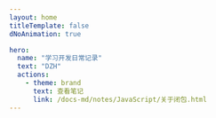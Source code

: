 ```yaml
---
layout: home
titleTemplate: false
dNoAnimation: true

hero:
  name: "学习开发日常记录"
  text: "DZH"
  actions:
    - theme: brand
      text: 查看笔记
      link: /docs-md/notes/JavaScript/关于闭包.html
---
```


<home></home>

<script setup>
import home from '@dv/vitepress/components/home/index.vue'
</script>
